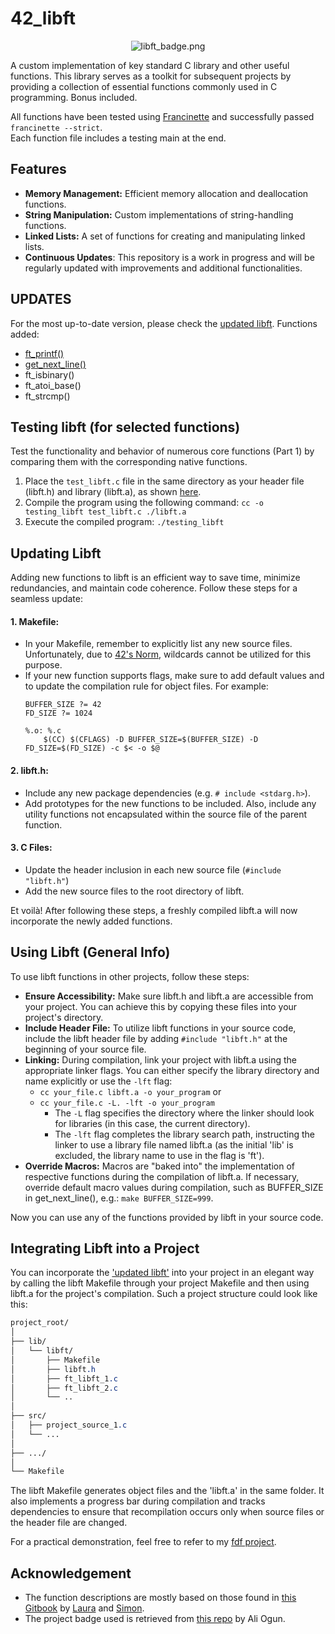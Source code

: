 # 42_libft
<p align="center">
    <img src="https://github.com/alx-sch/42_libft/assets/134595144/bce87494-3c97-4028-ab66-83a48190603d" alt="libft_badge.png" />
</p>

A custom implementation of key standard C library and other useful functions. This library serves as a toolkit for subsequent projects by providing a collection of essential functions commonly used in C programming. Bonus included.

All functions have been tested using [Francinette](https://github.com/xicodomingues/francinette) and successfully passed `francinette --strict`.  
Each function file includes a testing main at the end.

## Features

- **Memory Management:** Efficient memory allocation and deallocation functions.
- **String Manipulation:** Custom implementations of string-handling functions.
- **Linked Lists:** A set of functions for creating and manipulating linked lists.
- **Continuous Updates**: This repository is a work in progress and will be regularly updated with improvements and additional functionalities.

## **UPDATES**
For the most up-to-date version, please check the [updated libft](https://github.com/alx-sch/42_libft/tree/main/updated_libft). 
Functions added:
- [ft_printf()](https://github.com/alx-sch/42_printf)
- [get_next_line()](https://github.com/alx-sch/42_get_next_line)
- ft_isbinary()
- ft_atoi_base()
- ft_strcmp()

## Testing libft (for selected functions)

Test the functionality and behavior of numerous core functions (Part 1) by comparing them with the corresponding native functions.

1. Place the `test_libft.c` file in the same directory as your header file (libft.h) and library (libft.a), as shown [here](https://github.com/alx-sch/42_libft/tree/main/testing_libft).
2. Compile the program using the following command: `cc -o testing_libft test_libft.c ./libft.a`
3. Execute the compiled program: `./testing_libft`

## Updating Libft
Adding new functions to libft is an efficient way to save time, minimize redundancies, and maintain code coherence. Follow these steps for a seamless update:  

#### **1. Makefile:** 
- In your Makefile, remember to explicitly list any new source files. Unfortunately, due to [42's Norm](https://github.com/42School/norminette/blob/master/pdf/en.norm.pdf), wildcards cannot be utilized for this purpose.
- If your new function supports flags, make sure to add default values and to update the compilation rule for object files. For example: 
    ```
    BUFFER_SIZE ?= 42
    FD_SIZE ?= 1024

    %.o: %.c
	    $(CC) $(CFLAGS) -D BUFFER_SIZE=$(BUFFER_SIZE) -D FD_SIZE=$(FD_SIZE) -c $< -o $@
    ```
#### **2. libft.h:** 
- Include any new package dependencies (e.g. `# include <stdarg.h>`).
- Add prototypes for the new functions to be included. Also, include any utility functions not encapsulated within the source file of the parent function.

#### **3. C Files:**  
- Update the header inclusion in each new source file (`#include "libft.h"`)
- Add the new source files to the root directory of libft.

Et voilà! After following these steps, a freshly compiled libft.a will now incorporate the newly added functions.

## Using Libft (General Info)
To use libft functions in other projects, follow these steps:
- **Ensure Accessibility:** Make sure libft.h and libft.a are accessible from your project. You can achieve this by copying these files into your project's directory.
- **Include Header File:** To utilize libft functions in your source code, include the libft header file by adding `#include "libft.h"` at the beginning of your source file.
- **Linking:** During compilation, link your project with libft.a using the appropriate linker flags. You can either specify the library directory and name explicitly or use the `-lft` flag:
	- `cc your_file.c libft.a -o your_program` or
	- `cc your_file.c -L. -lft -o your_program`
		- The `-L` flag specifies the directory where the linker should look for libraries (in this case, the current directory).  
   		- The `-lft` flag completes the library search path, instructing the linker to use a library file named libft.a (as the initial 'lib' is excluded, the library name to use in the flag is 'ft').
- **Override Macros:** Macros are "baked into" the implementation of respective functions during the compilation of libft.a. If necessary, override default macro values during compilation, such as BUFFER_SIZE in get_next_line(), e.g.: `make BUFFER_SIZE=999`.

Now you can use any of the functions provided by libft in your source code.

## Integrating Libft into a Project
You can incorporate the ['updated libft'](https://github.com/alx-sch/42_libft/tree/main/updated_libft) into your project in an elegant way by calling the libft Makefile through your project Makefile and then using libft.a for the project's compilation. Such a project structure could look like this:
```css
project_root/
│
├── lib/
│   └── libft/
│       ├── Makefile
│       ├── libft.h
│       ├── ft_libft_1.c
│       ├── ft_libft_2.c
│   	└── ..
│ 
├── src/  
│   ├── project_source_1.c
│   └── ...
│ 
├── .../
│ 
└── Makefile
```
The libft Makefile generates object files and the 'libft.a' in the same folder. It also implements a progress bar during compilation and tracks dependencies to ensure that recompilation occurs only when source files or the header file are changed.

For a practical demonstration, feel free to refer to my [fdf project](https://github.com/alx-sch/42_fdf). 

## Acknowledgement
- The function descriptions are mostly based on those found in [this Gitbook](https://42-cursus.gitbook.io/guide/rank-00/libft) by [Laura](https://github.com/TheBrisly) and [Simon](https://github.com/Laendrun).
- The project badge used is retrieved from [this repo](https://github.com/ayogun/42-project-badges) by Ali Ogun.
